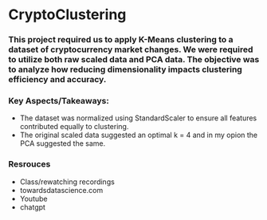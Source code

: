 # CryptoClustering

### This project required us to apply K-Means clustering to a dataset of cryptocurrency market changes. We were required to utilize both raw scaled data and PCA data. The objective was to analyze how reducing dimensionality impacts clustering efficiency and accuracy. 

### Key Aspects/Takeaways:
- The dataset was normalized using StandardScaler to ensure all features contributed equally to clustering. 
- The original scaled data suggested an optimal k = 4 and in my opion the PCA suggested the same. 

### Resrouces
- Class/rewatching recordings
- towardsdatascience.com
- Youtube
- chatgpt 